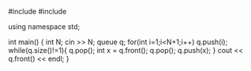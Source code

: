 #include <iostream>
#include <queue>

using namespace std;

int main() {
  int N;
  cin >> N;
  queue<int> q;
  for(int i=1;i<N+1;i++)
    q.push(i);
  while(q.size()!=1){
    q.pop();
    int x = q.front();
    q.pop();
    q.push(x);
  }
  cout << q.front() << endl;
}
